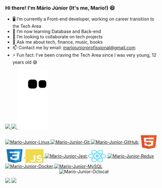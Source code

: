 ### Hi there! I'm Mário Júnior (It's me, Mario!) 😆

- 🖥️ I’m currently a Front-end developer, working on career transition to the Tech Area
- 🌱 I’m now learning Database and Back-end
- 👀 I’m looking to collaborate on tech projects
- 💬 Ask me about tech, finance, music, books
- 📫 Contact me by email: mariojuniorprofissional@gmail.com
- ⚡ Fun fact: I've been craving the Tech Area since I was very young, 12 years old 😅

<div>
  <a href="https://github.com/Mario-Junior">
  <img height="150em" src="https://github-readme-stats.vercel.app/api?username=Mario-Junior&show_icons=true&theme=dark&include_all_commits=true&count_private=true"/>
  <img height="150em" src="https://github-readme-stats.vercel.app/api/top-langs/?username=Mario-Junior&layout=compact&langs_count=7&theme=dark"/>
  <img src="https://github.com/Mario-Junior/Mario-Junior/blob/output/github-contribution-grid-snake.svg" />
</div>

<div style="display: inline_block"><br>
  <img align="center" alt="Mario-Junior-Linux" height="45" width="60" src="https://cdn.jsdelivr.net/gh/devicons/devicon/icons/linux/linux-original.svg" />
  <img align="center" alt="Mario-Junior-Git" height="45" width="60" src="https://cdn.jsdelivr.net/gh/devicons/devicon/icons/git/git-original.svg" />
  <img align="center" alt="Mario-Junior-GitHub" height="45" width="60" src="https://cdn.jsdelivr.net/gh/devicons/devicon/icons/github/github-original.svg" />
  <img align="center" alt="Mario-Junior-HTML" height="45" width="60" src="https://raw.githubusercontent.com/devicons/devicon/master/icons/html5/html5-original.svg" />
  <img align="center" alt="Mario-Junior-CSS" height="45" width="60" src="https://raw.githubusercontent.com/devicons/devicon/master/icons/css3/css3-original.svg" />
  <img align="center" alt="Mario-Junior-JS" height="45" width="60" src="https://raw.githubusercontent.com/devicons/devicon/master/icons/javascript/javascript-plain.svg" />
  <img align="center" alt="Mario-Junior-Jest" height="45" width="60" src="https://cdn.jsdelivr.net/gh/devicons/devicon/icons/jest/jest-plain.svg" />
  <img align="center" alt="Mario-Junior-React" height="45" width="60" src="https://raw.githubusercontent.com/devicons/devicon/master/icons/react/react-original.svg">
  <img align="center" alt="Mario-Junior-Redux" height="45" width="60" src="https://cdn.jsdelivr.net/gh/devicons/devicon/icons/redux/redux-original.svg" />
  <img align="center" alt="Mario-Junior-Docker" height="45" width="60" src="https://cdn.jsdelivr.net/gh/devicons/devicon/icons/docker/docker-original-wordmark.svg" />
  <img align="center" alt="Mario-Junior-MySQL" height="45" width="60" src="https://cdn.jsdelivr.net/gh/devicons/devicon/icons/mysql/mysql-original-wordmark.svg" />
  <img align="right" alt="Mario-Junior-Octocat" height="300" width="330" src="https://user-images.githubusercontent.com/89809954/164816186-a78a193f-446b-4273-b560-88149751c9ff.png" />
</div>
  
##

<div>
  <a href="https://www.linkedin.com/in/mariojr" target="_blank"><img src="https://img.shields.io/badge/LinkedIn-0077B5?style=for-the-badge&logo=linkedin&logoColor=white" target="_blank"></a>
  <a href = "mailto:mariojuniorprofissional@gmail.com"><img src="https://img.shields.io/badge/Gmail-D14836?style=for-the-badge&logo=gmail&logoColor=white" target="_blank"></a>
</div>
